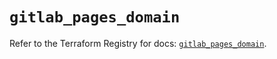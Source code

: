 # `gitlab_pages_domain`

Refer to the Terraform Registry for docs: [`gitlab_pages_domain`](https://registry.terraform.io/providers/gitlabhq/gitlab/18.4.1/docs/resources/pages_domain).
